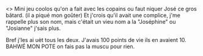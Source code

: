 <>
Mini jeu coolos qu'on a fait avec les copains ou faut niquer José ce gros bâtard. (il a piqué mon goûter)
Et j'crois qu'il avait une complice, j'me rappelle plus son nom, mais c'était un vieu nom a la "Joséphine" ou "Josianne" j'sais plus.

Bref j'les ai uèt tous les deux. J'avais 100 points de vie ils en avaient 10. BAHWÉ MON POTE on fais pas la muscu pour rien.
